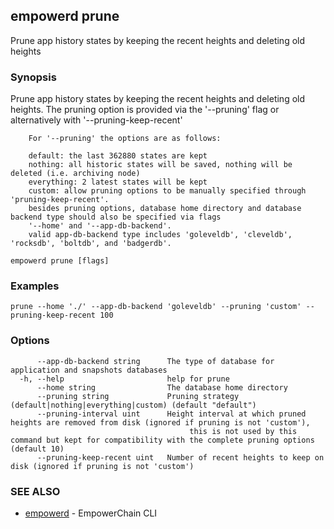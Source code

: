 ## empowerd prune

Prune app history states by keeping the recent heights and deleting old heights

### Synopsis

Prune app history states by keeping the recent heights and deleting old heights.
		The pruning option is provided via the '--pruning' flag or alternatively with '--pruning-keep-recent'
		
		For '--pruning' the options are as follows:
		
		default: the last 362880 states are kept
		nothing: all historic states will be saved, nothing will be deleted (i.e. archiving node)
		everything: 2 latest states will be kept
		custom: allow pruning options to be manually specified through 'pruning-keep-recent'.
		besides pruning options, database home directory and database backend type should also be specified via flags
		'--home' and '--app-db-backend'.
		valid app-db-backend type includes 'goleveldb', 'cleveldb', 'rocksdb', 'boltdb', and 'badgerdb'.
		

```
empowerd prune [flags]
```

### Examples

```
prune --home './' --app-db-backend 'goleveldb' --pruning 'custom' --pruning-keep-recent 100
```

### Options

```
      --app-db-backend string      The type of database for application and snapshots databases
  -h, --help                       help for prune
      --home string                The database home directory
      --pruning string             Pruning strategy (default|nothing|everything|custom) (default "default")
      --pruning-interval uint      Height interval at which pruned heights are removed from disk (ignored if pruning is not 'custom'), 
                                   		this is not used by this command but kept for compatibility with the complete pruning options (default 10)
      --pruning-keep-recent uint   Number of recent heights to keep on disk (ignored if pruning is not 'custom')
```

### SEE ALSO

* [empowerd](empowerd.md)	 - EmpowerChain CLI

